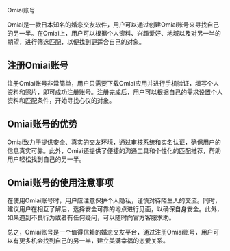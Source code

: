 Omiai账号

 
Omiai是一款日本知名的婚恋交友软件，用户可以通过创建Omiai账号来寻找自己的另一半。在Omiai上，用户可以根据个人资料、兴趣爱好、地域以及对另一半的期望，进行筛选匹配，以便找到更适合自己的对象。

  
<h2>注册Omiai账号</h2>

注册Omiai账号非常简单，用户只需要下载Omiai应用并进行手机验证，填写个人资料和照片，即可成功注册账号。注册完成后，用户可以根据自己的需求设置个人资料和匹配条件，开始寻找心仪的对象。

 
<h2>Omiai账号的优势</h2>

Omiai致力于提供安全、真实的交友环境，通过审核系统和实名认证，确保用户的信息真实可靠。此外，Omiai还提供了便捷的沟通工具和个性化的匹配推荐，帮助用户轻松找到自己的另一半。


<h2>Omiai账号的使用注意事项</h2>

在使用Omiai账号时，用户应注意保护个人隐私，谨慎对待陌生人的交流。同时，建议用户在相互了解后，选择安全可靠的地点进行见面，以确保自身安全。此外，如果遇到不良行为或者有任何疑问，可以随时向官方客服求助。


总之，Omiai账号是一个值得信赖的婚恋交友平台，通过注册Omiai账号，用户可以有更多机会找到自己的另一半，建立美满幸福的恋爱关系。